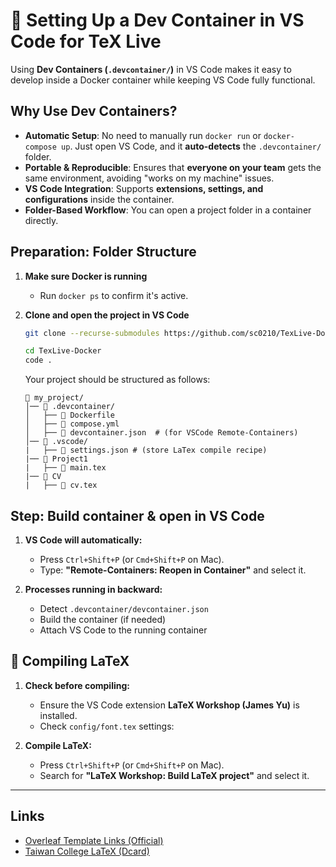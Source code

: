 # 🚀 Setting Up a Dev Container in VS Code for TeX Live

Using **Dev Containers (`.devcontainer/`)** in VS Code makes it easy to develop inside a Docker container while keeping VS Code fully functional.


## **Why Use Dev Containers?**
- **Automatic Setup**: No need to manually run `docker run` or `docker-compose up`. Just open VS Code, and it **auto-detects** the `.devcontainer/` folder.  
- **Portable & Reproducible**: Ensures that **everyone on your team** gets the same environment, avoiding "works on my machine" issues.  
- **VS Code Integration**: Supports **extensions, settings, and configurations** inside the container.  
- **Folder-Based Workflow**: You can open a project folder in a container directly.



## **Preparation: Folder Structure**
1. **Make sure Docker is running**
   - Run `docker ps` to confirm it's active.

2. **Clone and open the project in VS Code**
   ```sh
   git clone --recurse-submodules https://github.com/sc0210/TexLive-Docker.git

   cd TexLive-Docker
   code .
   ```

   Your project should be structured as follows:

   ```
   📂 my_project/
   │── 📂 .devcontainer/
   │   ├── 📝 Dockerfile
   │   ├── 📝 compose.yml
   │   ├── 📝 devcontainer.json  # (for VSCode Remote-Containers)
   │── 📂 .vscode/
   |   ├── 📝 settings.json # (store LaTex compile recipe)
   |── 📂 Project1
   |   ├── 📄 main.tex 
   |── 📂 CV
   |   ├── 📄 cv.tex
   ```

## **Step: Build container & open in VS Code**
   1. **VS Code will automatically:**  

      - Press `Ctrl+Shift+P` (or `Cmd+Shift+P` on Mac).  
      - Type: **"Remote-Containers: Reopen in Container"** and select it.  

   2. **Processes running in backward:**  
      - Detect `.devcontainer/devcontainer.json`  
      - Build the container (if needed)  
      - Attach VS Code to the running container  

## **📝 Compiling LaTeX**

1. **Check before compiling:**
   - Ensure the VS Code extension **LaTeX Workshop (James Yu)** is installed.
   - Check `config/font.tex` settings:

2. **Compile LaTeX:**
   - Press `Ctrl+Shift+P` (or `Cmd+Shift+P` on Mac).
   - Search for **"LaTeX Workshop: Build LaTeX project"** and select it.


---
## **Links**

- [Overleaf Template Links (Official)](https://www.overleaf.com/latex/templates)
- [Taiwan College LaTeX (Dcard)](https://www.dcard.tw/f/graduate_school/p/255290542)


<!--  

## **What Happens When You Open the Folder?**
- **VS Code detects `.devcontainer/devcontainer.json`**  
- It **automatically builds** the container  
- It **mounts your project** into the container  
- You can now **edit, compile, and run LaTeX inside the container**  

---

## **TL;DR – Why Use Dev Containers?**
- **No manual setup** – Just open the folder in VS Code  
- **Portable & Reproducible** – Works on Mac, Linux, Windows  
- **Full VS Code Experience** – With extensions and terminal access  
- **Easy Cleanup** – Just remove `.devcontainer/`, and your system stays clean  

-->
